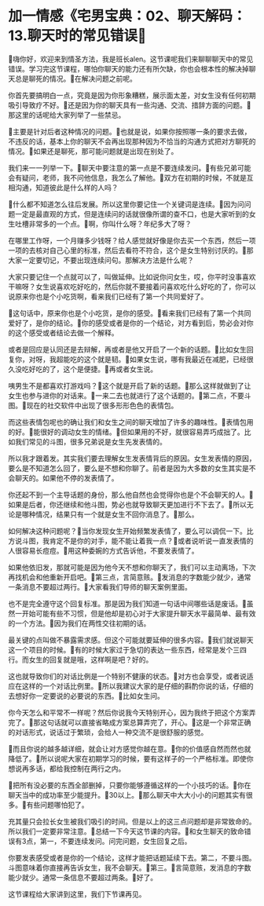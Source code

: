 # 加一情感《宅男宝典：02、聊天解码：13.聊天时的常见错误

🎼嗨你好，欢迎来到情圣方法，我是班长alen。这节课呢我们来聊聊聊天中的常见错误。学习完这节课程，哪怕你聊天的能力还有所欠缺，你也会根本性的解决掉聊天总是聊死的情况。🎼在解决问题之前呢。

你首先要搞明白一点，究竟是因为你形象糟糕，展示面太差，对女生没有任何初期吸引导致疗不好。🎼还是因为你的聊天具有一些沟通、交流、措辞方面的问题。🎼那这里的话呢给大家列举了一些禁忌。

🎼主要是针对后者这种情况的问题。🎼也就是说，如果你按照哪一条的要求去做，不违反的话，基本上你的聊天不会再出现那种因为不恰当的沟通方式把对方聊死的情况。🎼如果还是聊死，那可能问题就是出现在别处了。

我们来一一列举一下。🎼聊天中要注意的第一点是不要连续发问。🎼有些兄弟可能会有疑问，老师，我不问他信息，我怎么了解他。🎼双方在初期的时候，不就是互相沟通，知道彼此是什么样的人吗？

🎼什么都不知道怎么往后发展。所以这里你要记住一个关键词是连续。🎼因为问问题一定是最直观的方式，但是连续问的话就很像所谓的查不口，也是大家听到的女生吐槽非常多的一个点。🎼啊，你叫什么呀？年纪多大了呀？

在哪里工作呀，一个月赚多少钱呀？给人感觉就好像是你去买一个东西，然后一项一项的去核对自己心里的标准，然后去看符不符合，这个是女生特别讨厌的。🎼那大家一定要切记，不要出现连续问句。那解决方法是什么呢？

大家只要记住一个点就可以了，叫做延伸。比如说你问女生，哎，你平时没事喜欢干嘛呀？女生说喜欢吃好吃的，然后你就不要接着问喜欢吃什么好吃的了，你可以说原来你也是个小吃货啊，看来我们已经有了第一个共同爱好了。

🎼这句话中，原来你也是个小吃货，是你的感受。🎼看来我们已经有了第一个共同爱好了，是你的结论。🎼你的感受或者是你的一个结论，对方看到后，势必会对你的这个感受或者结论去做一个解释。

或者是回应是认同还是去辩解，再或者是他又开启了一个新的话题。🎼比如女生回复你，对呀，我超能吃的这个就是韧。🎼如果女生说，哪有我最近在减肥，已经很久没吃好吃的了，这个是便捷。🎼再或者女生说。

咦男生不是都喜欢打游戏吗？🎼这个就是开启了新的话题。🎼那么这样就做到了让女生也参与进你的对话来。🎼一来二去也就进行了这个话题的。🎼第二点，不要斗图。🎼现在的社交软件中出现了很多形形色色的表情包。

而这些表情包呢也的确让我们和女生之间的聊天增加了许多的趣味性。🎼表情包用的好。🎼能很好的调动女生的情绪。🎼但如果用的不好，就很容易弄巧成拙了。比如我们常见的斗图，很多兄弟说是女生先发表情的。

所以我才跟着发。其实我们要去理解女生发表情背后的原因。女生发表情的原因，要么是不知道怎么回了，要么是不想和你聊了。前者是因为大多数的女生其实是不会聊天的。如果他不停的发表情了。

你还起不到一个主导话题的身份，那么他自然也会觉得你也是个不会聊天的人。🎼如果是后者，你还继续和他斗图，势必也就导致聊天更加进行不下去了。🎼所以无论是哪种情况，结果只有一个就是女生不回你消息了。🎼那么。

如何解决这种问题呢？🎼当你发现女生开始频繁发表情了，要么可以调侃一下。比方说斗图，我肯定不是你的对手，能不能让着我一点？🎼或者说听说一直发表情的人很容易长痘痘。🎼用这种委婉的方式告诉他，不要发表情了。

如果他依旧发，那就可能是因为他今天不想和你聊天了，我们可以主动离场，下次再找机会和他重新开启吧。🎼第三点，言简意赅。🎼发消息的字数能少就少，通常一条消息不要超过两行。🎼大家看我们导师的聊天案例里面。

也不是完全遵守这个回复标准。那是因为我们知道一句话中间哪些话是废话。🎼虽然一开始可能有些不习惯，但是他却是初心对于大家提升聊天水平最简单、最有效的一个方法。🎼因为我们在两性交往初期的话。

最关键的点叫做不暴露需求感。但这个可能就要延伸的很多内容。🎼我们就说聊天这一个项目的时候。🎼有的时候大家过于急切的表达一些东西，经常是发个三四行。而女生的回复就是哦，这样啊是吧？好的。

这也就导致你们的对话比例是一个特别不健康的状态。🎼对方也会享受，或者说适应在这样的一个对话比例里。🎼所以我建议大家的是仔细的斟酌你说的话，仔细的去想好你一定要说的必要说的东西。🎼比如女生问。

你今天怎么和平常不一样呢？然后你说我今天特别开心，因为我终于把这个方案弄完了。🎼那这句话就可以直接省略成方案总算弄完了，开心。🎼这是一个非常正确的对话形式，说话过于繁琐，会给人一种交流不是很舒服的感觉。

🎼而且你说的越多越详细，就会让对方感觉你越在意。🎼你的价值感自然而然也就降低了。🎼所以说呢大家在初期学习的时候，要有这样子的一个严格标准。即使你想说再多话，都给我控制在两行之内。

🎼把所有没必要的东西全部删掉，只要你能够遵循这样的一个小技巧的话。🎼你在聊天当中的成功率至少能提升。🎼30以上。🎼那么聊天中大大小小的问题其实有很多。🎼有些问题哪怕犯了。

充其量只会拉长女生被我们吸引的时间。但是以上的这三点问题却是非常致命的。所以我们一定要非常注意。🎼总结一下今天这节课的内容。🎼和女生聊天的致命错误有3点，第一，不要连续发问。问完问题，女生回复之后。

你要发表感受或者是你的一个结论，这样才能把话题延续下去。第二，不要斗图。斗图意味着你直接再告诉女生，我不会聊天。🎼第三。🎼言简意赅，发消息的字数能少就少。通常一条信息不要超过两条。🎼好了。

这节课程给大家讲到这里，我们下节课再见。
